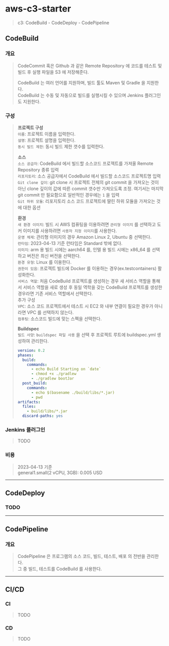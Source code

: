 # aws-c3-starter
> c3: CodeBuild - CodeDeploy - CodePipeline

## CodeBuild
### 개요
> CodeCommit 혹은 Github 과 같은 Remote Repository 에 코드를 테스트 및 빌드 후 실행 파일을 
> S3 에 저장해준다.  
> 
> CodeBuild 는 여러 언어를 지원하며, 빌드 툴도 Maven 및 Gradle 을 지원한다.   
> CodeBuild 는 수동 및 자동으로 빌드를 실행시킬 수 있으며 Jenkins 플러그인도 지원한다.  

### 구성
> **프로젝트 구성**  
> `이름`: 프로젝트 이름을 입력한다.  
> `설명`: 프로젝트 설명을 입력한다.  
> `동시 빌드 제한`: 동시 빌드 제한 갯수를 입력한다.  
> 
> **소스**  
> `소스 공급자`: CodeBuild 에서 빌드할 소스코드 프로젝트를 가져올 Remote Repository 종류 입력  
> `리포지토리`: 소스 공급자에서 CodeBuild 에서 빌드할 소스코드 프로젝트명 입력  
> `Git clone 깊이`: git clone 시 프로젝트 전체의 git commit 을 가져오는 것이 아닌 clone 깊이의 값에 따른
> commit 갯수만 가져오도록 조정. 여기서는 마지막 git commit 만 필요함으로 일반적인 경우에는 `1` 을 입력  
> `Git 하위 모듈`: 리포지토리 소스 코드 프로젝트에 딸린 하위 모듈을 가져오는 것에 대한 옵션  
> 
> **환경**  
> `새 환경 이미지`: 빌드 시 AWS 컴퓨팅을 이용하려면 `관리형 이미지` 를 선택하고 도커 이미지를 사용하려면 `사용자 지정 이미지`를 사용한다.  
> `운영 체제`: 관리형 이미지의 경우 Amazon Linux 2, Ubuntu 중 선택한다.  
> `런타임`: 2023-04-13 기준 런타임은 Standard 밖에 없다.  
> `이미지`: arm 용 빌드 시에는 aarch64 를, 인텔 용 빌드 시에는 x86_64 를 선택하고 버전은 최신 버전을 선택한다.  
> `환경 유형`: Linux 를 이용한다.  
> `권한이 있음`: 프로젝트 빌드에 Docker 를 이용하는 경우(ex.testcontainers) 활성화한다.  
> `서비스 역할`: 처음 CodeBuild 프로젝트를 생성하는 경우 새 서비스 역할을 통해서 서비스 역할을 새로 생성 후
> 동일 역학을 갖는 CodeBuild 프로젝트를 생성한 경우라면 기존 서비스 역할에서 선택한다.  
> 추가 구성  
> `VPC`: 소스 코드 프로젝트에서 테스트 시 EC2 와 내부 연결이 필요한 경우가 아니라면 VPC 를 선택하지 않는다.  
> `컴퓨팅`: 소스코드 빌드에 맞는 스펙을 선택한다.  
> 
> **Buildspec**  
> `빌드 사양`: `buildspec 파일 사용` 을 선택 후 프로젝트 루트에 buildspec.yml 생성하여 관리한다.  
> ```yaml
> version: 0.2
> phases:
>   build:
>     commands:
>       - echo Build Starting on `date`
>       - chmod +x ./gradlew
>       - ./gradlew bootJar
>   post_build:
>     commands:
>       - echo $(basename ./build/libs/*.jar)
>       - pwd
> artifacts:
>   files:
>     - build/libs/*.jar
>   discard-paths: yes
> ```

### Jenkins 플러그인
> TODO

### 비용
> 2023-04-13 기준   
> general1.small(2 vCPU, 3GB): 0.005 USD  

---

## CodeDeploy
### TODO
> 

---

## CodePipeline
### 개요
> CodePipeline 은 프로그램의 소스 코드, 빌드, 테스트, 배포 의 전반을 관리한다.  
> 그 중 빌드, 테스트를 CodeBuild 를 사용한다.  

--- 

## CI/CD
### CI
> TODO

### CD
> TODO

